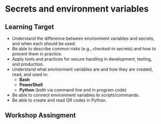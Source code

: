 # Secrets and environment variables

## Learning Target

- Understand the difference between environment variables and secrets, and when each should be used.  
- Be able to describe common risks (e.g., checked-in secrets) and how to prevent them in practice.  
- Apply tools and practices for secure handling in development, testing, and production.  
- Understand what environment variables are and how they are created, read, and used in:
  - **Bash**  
  - **PowerShell**  
  - **Python** (both via command line and in program code)  
- Be able to connect environment variables to scripts/commands.  
- Be able to create and read QR codes in Python.  

## Workshop Assingment